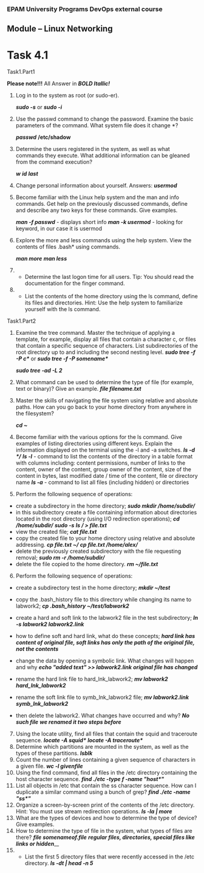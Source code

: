### EPAM University Programs DevOps external course
## Module – Linux Networking
# Task 4.1
Task1.Part1 

__Please note!!!__ All Answer in ___BOLD Itallic!___
1) Log in to the system as root (or sudo-er).

    ___sudo -s___ or ___sudo -i___
2) Use the passwd command to change the password. Examine the basic parameters of the command. What system file does it change *?

    ___passwd___
    ____/etc/shadow____
3) Determine the users registered in the system, as well as what commands they execute. What additional information can be gleaned from the command execution?

    ___w___
    ___id___
    ___last___
4) Change personal information about yourself.
Answers:
    ___usermod___
5) Become familiar with the Linux help system and the man and info commands. Get help on the previously discussed commands, define and describe any two keys for these commands. Give examples.

    ___man -f passwd___ - displays short info
    ___man -k usermod___ - looking for keyword, in our case it is usermod
6) Explore the more and less commands using the help system. View the contents of files .bash* using commands.

    ___man more___
    ___man less___
7) * Determine the last logon time for all users. Tip: You should read the documentation for the finger command.
8) * List the contents of the home directory using the ls command, define its files and directories. Hint: Use the help system to familiarize yourself with the ls command.

Task1.Part2 

1) Examine the tree command. Master the technique of applying a template, for example, display all files that contain a character c, or files that contain a specific sequence of characters. List subdirectories of the root directory up to and including the second nesting level.
    ___sudo tree -f -P c*___ 
    or 
    ___sudo tree -f -P somename*___ 
    
    ___sudo tree -ad -L 2___
    
2) What command can be used to determine the type of file (for example, text or binary)? Give an example.
    ___file filename.txt___
    
3) Master the skills of navigating the file system using relative and absolute paths. How can you go back to your home directory from anywhere in the filesystem?

    ___cd ~___

4) Become familiar with the various options for the ls command. Give examples of listing directories using different keys. Explain the information displayed on the terminal using the -l and -a switches.
___ls -d */___
___ls -l___ - command to list the contents of the directory in a table format with columns including: content permissions,  number of links to the content, owner of the content, group owner of the content, size of the content in bytes, last modified date / time of the content, file or directory name
___ls -a___ - command to list all files (including hidden) or directories 

5) Perform the following sequence of operations:
- create a subdirectory in the home directory;
    ___sudo mkdir /home/subdir/___
- in this subdirectory create a file containing information about directories located in the root directory (using I/O redirection operations);
    ___cd /home/subdir/___
    ___sudo -s___
    ___ls / > file.txt___
- view the created file;
    ___cat file.txt___
- copy the created file to your home directory using relative and absolute addressing.
___cp file.txt ~/___
___cp file.txt /home/alex/___
- delete the previously created subdirectory with the file requesting removal;
___sudo rm -r /home/subdir/___
- delete the file copied to the home directory.
___rm ~/file.txt___
6) Perform the following sequence of operations:
- create a subdirectory test in the home directory;
___mkdir ~/test___
- copy the .bash_history file to this directory while changing its name to labwork2;
___cp .bash_history ~/test/labwork2___
- create a hard and soft link to the labwork2 file in the test subdirectory;
___ln -s labwork2 labwork2.link___
- how to define soft and hard link, what do these concepts;
___hard link has content of original file, soft links has only the path of the original file, not the contents___
- change the data by opening a symbolic link. What changes will happen and why
___echo "added text" >> labwork2.link___
___original file has changed___

- rename the hard link file to hard_lnk_labwork2;
___mv labwork2 hard_lnk_labwork2___
- rename the soft link file to symb_lnk_labwork2 file;
___mv labwork2.link symb_lnk_labwork2___
- then delete the labwork2. What changes have occurred and why?
___No such file___ ___we renamed it two steps before___ 
7) Using the locate utility, find all files that contain the squid and traceroute sequence.
___locate -A squid*___
___locate -A traceroute*___
8) Determine which partitions are mounted in the system, as well as the types of these partitions.
___lsblk___
9) Count the number of lines containing a given sequence of characters in a given file.
___wc -l givenfile___
10) Using the find command, find all files in the /etc directory containing the host character sequence.
___find ./etc -type f -name "host*"___
11) List all objects in /etc that contain the ss character sequence. How can I duplicate a similar command using a bunch of grep?
___find ./etc -name "ss*"___
12) Organize a screen-by-screen print of the contents of the /etc directory. Hint: You must use stream redirection operations.
___ls -la | more___
13) What are the types of devices and how to determine the type of device? Give examples.
14) How to determine the type of file in the system, what types of files are there?
___file somenameof.file___
___regular files, directories, special files like links or hidden_____
15) * List the first 5 directory files that were recently accessed in the /etc directory.
___ls -dt | head -n 5___

